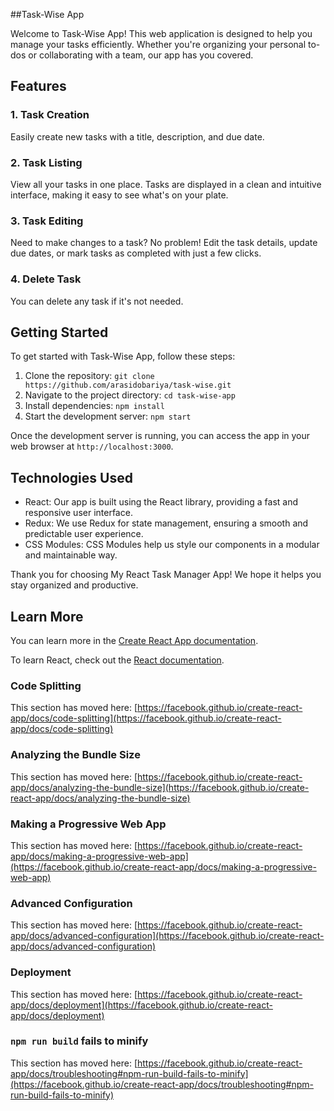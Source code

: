 ##Task-Wise App

Welcome to Task-Wise App! This web application is designed to help you manage your tasks efficiently. Whether you're organizing your personal to-dos or collaborating with a team, our app has you covered.

## Features

### 1. Task Creation

Easily create new tasks with a title, description, and due date. 

### 2. Task Listing

View all your tasks in one place. Tasks are displayed in a clean and intuitive interface, making it easy to see what's on your plate.

### 3. Task Editing

Need to make changes to a task? No problem! Edit the task details, update due dates, or mark tasks as completed with just a few clicks.

### 4. Delete Task

You can delete any task if it's not needed.

## Getting Started

To get started with Task-Wise App, follow these steps:

1. Clone the repository: `git clone https://github.com/arasidobariya/task-wise.git`
2. Navigate to the project directory: `cd task-wise-app`
3. Install dependencies: `npm install`
4. Start the development server: `npm start`

Once the development server is running, you can access the app in your web browser at `http://localhost:3000`.

## Technologies Used

- React: Our app is built using the React library, providing a fast and responsive user interface.
- Redux: We use Redux for state management, ensuring a smooth and predictable user experience.
- CSS Modules: CSS Modules help us style our components in a modular and maintainable way.

Thank you for choosing My React Task Manager App! We hope it helps you stay organized and productive.

## Learn More

You can learn more in the [Create React App documentation](https://facebook.github.io/create-react-app/docs/getting-started).

To learn React, check out the [React documentation](https://reactjs.org/).

### Code Splitting

This section has moved here: [https://facebook.github.io/create-react-app/docs/code-splitting](https://facebook.github.io/create-react-app/docs/code-splitting)

### Analyzing the Bundle Size

This section has moved here: [https://facebook.github.io/create-react-app/docs/analyzing-the-bundle-size](https://facebook.github.io/create-react-app/docs/analyzing-the-bundle-size)

### Making a Progressive Web App

This section has moved here: [https://facebook.github.io/create-react-app/docs/making-a-progressive-web-app](https://facebook.github.io/create-react-app/docs/making-a-progressive-web-app)

### Advanced Configuration

This section has moved here: [https://facebook.github.io/create-react-app/docs/advanced-configuration](https://facebook.github.io/create-react-app/docs/advanced-configuration)

### Deployment

This section has moved here: [https://facebook.github.io/create-react-app/docs/deployment](https://facebook.github.io/create-react-app/docs/deployment)

### `npm run build` fails to minify

This section has moved here: [https://facebook.github.io/create-react-app/docs/troubleshooting#npm-run-build-fails-to-minify](https://facebook.github.io/create-react-app/docs/troubleshooting#npm-run-build-fails-to-minify)
